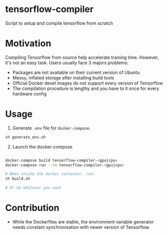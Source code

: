 # tensorflow-compiler
Script to setup and compile tensorflow from scratch

# Motivation
Compiling Tensorflow from source help accelerate training time. However, it's not an easy task. 
Users usually face 3 majors problems:
- Packages are not available on their current version of Ubuntu
- Messy, inflated storage after installing build tools
- Official Docker devel images do not support every version of Tensorflow
- The compilation procedure is lengthy and you have to it once for every hardware config 

# Usage

1. Generate `.env` file for `docker-compose`.
```bash
sh generate_env.sh
```

2. Launch the docker-compose
```bash

docker-compose build tensorflow-compiler-<gpu|cpu>
docker-compose run --rm tensorflow-compiler-<gpu|cpu> 

# When inside the docker container, run:
sh build.sh

# Or do whatever you want 
```

# Contribution
- While the Dockerfiles are stable, the environment variable generator needs constant synchronisation with newer version of Tensorflow. 